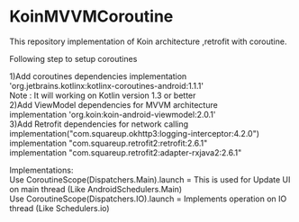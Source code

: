 # KoinMVVMCoroutine
This repository implementation of Koin architecture ,retrofit with coroutine.</br>

Following step to setup coroutines</br>

1)Add coroutines dependencies
    implementation 'org.jetbrains.kotlinx:kotlinx-coroutines-android:1.1.1'</br>
    Note : It will working on Kotlin version 1.3 or better</br>
2)Add ViewModel dependencies for MVVM architecture</br>
    implementation 'org.koin:koin-android-viewmodel:2.0.1'</br>
3)Add Retrofit dependencies for network calling</br>
    implementation("com.squareup.okhttp3:logging-interceptor:4.2.0")</br>
    implementation "com.squareup.retrofit2:retrofit:2.6.1"</br>
    implementation "com.squareup.retrofit2:adapter-rxjava2:2.6.1"</br>

Implementations:</br>
Use CoroutineScope(Dispatchers.Main).launch = This is used for Update UI on main thread (Like AndroidSchedulers.Main)</br>
Use CoroutineScope(Dispatchers.IO).launch  = Implements operation on IO thread (Like Schedulers.io)</br>
